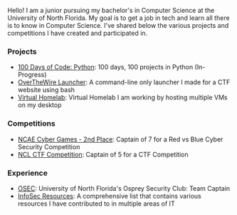 Hello! I am a junior pursuing my bachelor's in Computer Science at the University of North Florida. My goal is to get a job in tech and learn all there is to know in Computer Science. I've shared below the various projects and competitions I have created and participated in.
### Projects 
- [100 Days of Code: Python](https://github.com/EdgarQuinones/100-Days-of-Python): 100 days, 100 projects in Python (In-Progress)
- [OverTheWire Launcher](https://github.com/EdgarQuinones/OverTheWire-Launcher): A command-line only launcher I made for a CTF website using bash
- [Virtual Homelab](https://github.com/EdgarQuinones/Virtual-HomeLab): Virtual Homelab I am working by hosting multiple VMs on my desktop
### Competitions
- [NCAE Cyber Games - 2nd Place](https://github.com/EdgarQuinones/NCAE-Red-vs-Blue-Competition/blob/main/README.md): Captain of 7 for a Red vs Blue Cyber Security Competition
- [NCL CTF Competition](https://github.com/EdgarQuinones/NCL-CaptureTheFlag-Competition): Captain of 5 for a CTF Competition
### Experience
- [OSEC](https://github.com/EdgarQuinones/Cybersecurity-Club-Projects-and-Achievements): University of North Florida's Osprey Security Club: Team Captain
- [InfoSec Resources](https://github.com/EdgarQuinones/CyberSecurity-Resources): A comprehensive list that contains various resources I have contributed to in multiple areas of IT

